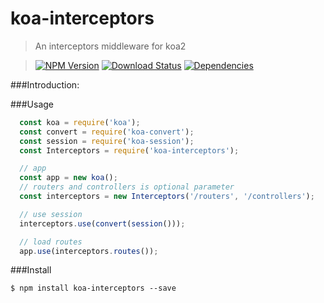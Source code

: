 koa-interceptors
================

>An interceptors middleware for koa2

>[![NPM Version][npm-image]][npm-url]
>[![Download Status][download-image]][npm-url]
>[![Dependencies][david-image]][david-url]

###Introduction:


###Usage
```js
  const koa = require('koa');
  const convert = require('koa-convert');
  const session = require('koa-session');
  const Interceptors = require('koa-interceptors');

  // app
  const app = new koa();
  // routers and controllers is optional parameter
  const interceptors = new Interceptors('/routers', '/controllers');

  // use session
  interceptors.use(convert(session()));

  // load routes
  app.use(interceptors.routes());
```

###Install
```
$ npm install koa-interceptors --save
```

[npm-image]: http://img.shields.io/npm/v/koa-interceptors.svg?style=flat-square
[npm-url]: https://www.npmjs.org/package/koa-interceptors
[download-image]: http://img.shields.io/npm/dm/koa-interceptors.svg?style=flat-square
[david-image]: http://img.shields.io/david/nuintun/koa-interceptors.svg?style=flat-square
[david-url]: https://david-dm.org/nuintun/koa-interceptors
